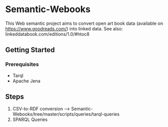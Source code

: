 # Semantic-Webooks
This Web semantic project aims to convert open art book data (available on https://www.goodreads.com/) into linked data.
See also: linkeddatabook.com/editions/1.0/#htoc8

## Getting Started

### Prerequisites
- Tarql
- Apache Jena

## Steps
1. CSV-to-RDF conversion --> Semantic-Webooks/tree/master/scripts/queries/tarql-queries
2. SPARQL Queries
